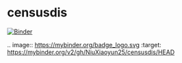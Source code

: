 # censusdis

[![Binder](https://mybinder.org/badge_logo.svg)](https://mybinder.org/v2/gh/NiuXiaoyun25/censusdis/HEAD)

.. image:: https://mybinder.org/badge_logo.svg
 :target: https://mybinder.org/v2/gh/NiuXiaoyun25/censusdis/HEAD
